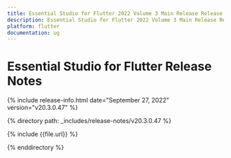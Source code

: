 ```yaml
---
title: Essential Studio for Flutter 2022 Volume 3 Main Release Release Notes  
description: Essential Studio for Flutter 2022 Volume 3 Main Release Release Notes  
platform: flutter
documentation: ug
---
```


# Essential Studio for Flutter  Release Notes  

{% include release-info.html date="September 27, 2022"  version="v20.3.0.47" %} 

{% directory path: _includes/release-notes/v20.3.0.47 %}

{% include {{file.url}} %}

{% enddirectory %}